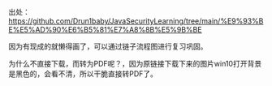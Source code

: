 出处：https://github.com/Drun1baby/JavaSecurityLearning/tree/main/%E9%93%BE%E5%AD%90%E6%B5%81%E7%A8%8B%E5%9B%BE

因为有现成的就懒得画了，可以通过链子流程图进行复习巩固。

为什么不直接下载，而转为PDF呢？，因为原链接下载下来的图片win10打开背景是黑色的，会看不清，所以干脆直接转PDF了。